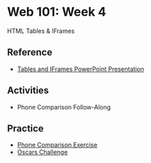 # Web 101: Week 4
HTML Tables & IFrames

## Reference
- <a href="TablesAndIFrames.pptx" target="_blank">Tables and IFrames PowerPoint Presentation</a>

## Activities
- Phone Comparison Follow-Along

## Practice
- [Phone Comparison Exercise](PhoneComparisonIndividual.md)
- [Oscars Challenge](OscarsChallenge.md)
